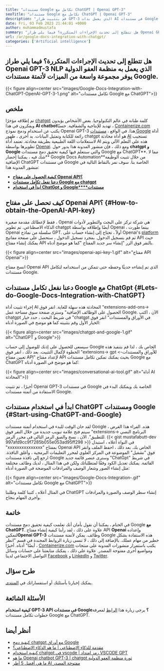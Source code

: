 ```yaml
---
title: "مستندات Google تكامل مع ChatGPT | Openai GPT-3" 
seoTitle: "مستندات Google تكامل مع ChatGPT | Openai GPT-3" 
description: "قم بتثبيت طراز GPT-3 الذي يعمل بذات AI في مستندات Google الخاصة بك لأتمتة مختلف مهام العمل. دعنا نتعلم كيفية تحقيق تكامل مستندات Google مع ChatGPT." 
date: Fri, 03 Feb 2023 21:44:01 +0000
author: muhammadmustafa
summary: "هل تتطلع إلى تحديث الإجراءات المتكررة؟ فيما يلي طراز Openai GPT-3 NLP الذي يعمل به منظمة العفو الدولية يوفر مجموعة واسعة من الميزات لأتمتة مستندات Google." 
url: /ar/google-docs-integration-with-chatgpt/
categories: ['Artificial intelligence']
---
```


## هل تتطلع إلى تحديث الإجراءات المتكررة؟ فيما يلي طراز Openai GPT-3 NLP الذي يعمل به منظمة العفو الدولية يوفر مجموعة واسعة من الميزات لأتمتة مستندات Google.

{{< figure align=center src="images/Google-Docs-Integration-with-ChatGPT-OpenAI-GPT-3-1.png" alt="تكامل مستندات Google مع ChatGPT">}}


## ملخص
تم إطلاقه مؤخرًا [chatgpt][1] كلمة طنانة في عالم التكنولوجيا. بعض الأشخاص يؤيدون ويفكرون في هذا **AI chatbot**تهديد للإنتاجية والشفافية. حسنًا ، [Containerize.com][2] يكتب عن استخدام ودمج نموذج Openai GPT-3 هذا. في الواقع ، [مستندات Google][3] أداة رائعة للكتابة وتمثيل البيانات. يد أخرى ، ظهور chatgpt هو أداة محادثة [AI][4] تستجيب لاستعلامات اللغة الطبيعية بطريقة محادثة. تعتمد أداة AI هذه على التعلم الآلي ويتم تطويرها بواسطة [Openai][5]. ومع ذلك ، فإن منشور المدونة هذا يدور حول **chatgpt و Google** والتي سنتعلم فيها كيفية تحقيق دمج مستندات Google مع ChatGPT**. مما لا شك فيه ، يمكننا إحضار** Google Docs Automation**من خلال تثبيت الوظيفة الإضافية ChatGPT في مستندات Google الخاصة بنا.
سوف نمر بالنقاط التالية في منشور المدونة هذا:
* [ **كيفية الحصول على مفتاح Openai API؟** ][6]
* **[دعنا نفعل تكامل مستندات Google مع chatgpt][7]** 
* [ **ابدأ في استخدام ChatGpt و Google****مستندات**][8]

## كيف تحصل على مفتاح Openai API؟ {#How-to-obtain-the-OpenAI-API-key}

فقط لإعطائك مقدمة صغيرة ، Openai هي شركة تركز على البحث والتطوير لأدوات الذكاء الاصطناعي. تم تطوير chatgpt أيضًا وإطلاقه بواسطة Openai ، بينما طورت Openai سلسلة من نماذج GPT.
أولاً ، تحتاج إلى إنشاء حساب على Openai's [platform][9] ثم قم بتسجيل الدخول. بمجرد تسجيل الدخول ، ستحصل على صفحة مفاتيح API حيث يمكنك إنشاء مفتاح API بالنقر فوق الزر "إنشاء سر جديد المفتاح "كما هو موضح أدناه.

{{< figure align=center src="images/openai-api-key-1.gif" alt="مفتاح API Openai">}}

انسخ مفتاح Openai API الذي تم إنشاءه حديثًا وحفظه حتى تتمكن من استخدامه لتكامل مستندات Google.

## دعنا نفعل تكامل مستندات Google مع ChatGpt {#Lets-do-Google-Docs-Integration-with-ChatGPT}

إجراء تثبيت أداة AI المحادثة هذه سهلة للغاية. انقر فوق "extensions-add-ons-> الحصول على الوظائف الإضافية" وسترى صفحة سوق مساحة عمل Google. الآن ، اكتب chatgpt في شريط البحث ، حدد خيار "chatgpt في الأوراق والمستندات" انقر فوق الخيار الأول وقم بتثبيته كما هو موضح في الصورة أدناه:

{{< figure align=center src="images/chatgpt-and-google-1.gif" alt="ChatGPT و Google">}}

سيسعى للحصول على إذنك للوصول إلى حساب Google الخاص بك ، لذا قم بتنفيذ هذه الخطوة لإكمال التثبيت. بعد ذلك ، انقر فوق "extensions-> gpt للأوراق والمستندات-> تعيين مفتاح API" لإعداد مفتاح API بحيث يمكنك تمكين تكامل مستندات Google مع ChatGPT كما هو موضح في الصورة أدناه:

{{< figure align=center src="images/conversational-ai-tool.gif" alt="أداة AI المحادثة">}}

أخيرًا ، تم تثبيت Openai GPT-3 في مستندات Google الخاصة بك ويمكنك البدء في الاستفادة من أتمتة مستندات Google.

## ابدأ في استخدام مستندات ChatGPT ومستندات Google {#Start-using-ChatGPT-and-Google}

لقد حان الوقت للبدء في استخدام أتمتة مستندات Google هذه. الفراء هذا الغرض ، سيتم فتح علامة تبويب جديدة من خلال النقر فوق "extensions-> البرنامج النصي للتطبيق". الآن ، نسخ والصق الرمز التالي في محرر الرمز.
{{< gist mustafabutt-dev 997afd9cc9f7285b055e053ad95ff298 >}}
في النواة أعلاه ، استبدل "xxxxxxxxxxxxxxx" بمفتاح Openai API الخاص بك. بعد ذلك ، احفظ الملف وانقر فوق "تشغيل" الموضوعة في المركز العلوي لمحرر التعليمات البرمجية ، وأغلق النافذة.
ارجع إلى نافذة مستندات Google وسترى عنصر قائمة جديد "ChatGpt" في شريط القائمة. يمكنك تعديل الكود وفقًا لمتطلباتك ولكن في هذا المثال ، لديك وظائف مختلفة مثل إنشاء الصور وشعار الوصف والمرادفات الموضحة في الصورة أدناه:

{{< figure align=center src="images/Google-Docs-Integration-.gif" alt="تكامل مستندات Google مع ChatGPT">}}

في المثال أعلاه ، كتبنا كلمة وطلبنا ChatGPT إنشاء سطر الوصف والصورة والمرادفات وأجرى المهام بنجاح.

## خاتمة
في الختام ، يمكننا أن نقول بأمان أنك تعلمت كيفية تحقيق دمج مستندات Google **مع ChatGPT**. علاوة على ذلك ، لقد رأينا كيفية إنشاء مفتاح API **Openai** وإعداده لتمكين**Openai GPT-3** وظائف. يمكن لأتمتة مستندات Google هذه الاستفادة بشكل خطير من مهام عملك. بالإضافة إلى ذلك ، لا تنسى زيارة الروابط المجندة في قسم "انظر أيضًا" أدناه.
أخيرًا ، [Containerize.com][2] يكتب باستمرار منشورات المدونة على منتجات ومواضيع أخرى مفتوحة المصدر. علاوة على ذلك ، يمكنك متابعتنا على حسابات وسائل التواصل الاجتماعي لدينا [Facebook][10] و [LinkedIn][11] و [Twitter][12].

## طرح سؤال
يمكنك إخبارنا بأسئلتك أو استفساراتك في [المنتدى][13].

## الأسئلة الشائعة
**كيفية استخدام GPT-3 API في مستندات Google؟** 
يرجى زيارة هذا [الرابط][7] لمعرفة خطوات تكامل مستندات Google مع ChatGPT.

## أنظر أيضا
  * [كيفية دمج chatgpt مع أوراق Google][14]
  * [مقدمة للذكاء الاصطناعي | ما هو الذكاء الاصطناعي؟][4]
  * [كيفية استخدام chatgpt في vscode | رمز امتداد VSCODE GPT][15]
  * [ما هو Openai chatbot GPT-3 | chatgpt ثورة منظمة العفو الدولية][1]
  * [ما هي أفضل 5 أطر AI مفتوحة المصدر][16]



[1]: https://blog.containerize.com/artificial-intelligence/what-is-openai-chatbot-gpt-3-chatgpt-an-ai-revolution/
[2]: https://www.containerize.com/
[3]: https://docs.google.com/document/u/0/
[4]: https://blog.containerize.com/artificial-intelligence/an-introduction-to-artificial-intelligence-what-is-ai/
[5]: https://openai.com/
[6]: #How-to-obtain-the-OpenAI-API-key
[7]: #Lets-do-Google-Docs-Integration-with-ChatGPT
[8]: #Start-using-ChatGPT-and-Google
[9]: https://platform.openai.com/account/api-keys
[10]: https://web.facebook.com/containerize
[11]: https://www.linkedin.com/company/containerize/
[12]: https://twitter.com/containerize_co
[13]: https://forum.containerize.com/
[14]: https://blog.containerize.com/artificial-intelligence/integrate-chatgpt-with-google-sheets/
[15]: https://blog.containerize.com/artificial-intelligence/how-to-use-chatgpt-in-vscode-the-vscode-extension-codegpt/
[16]: https://blog.containerize.com/artificial-intelligence/top-5-open-source-ai-frameworks/
